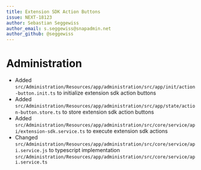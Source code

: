 ```yaml
---
title: Extension SDK Action Buttons
issue: NEXT-18123
author: Sebastian Seggewiss
author_email: s.seggewiss@snapadmin.net
author_github: @seggewiss
---
```

# Administration
* Added `src/Administration/Resources/app/administration/src/app/init/action-button.init.ts` to initialize extension sdk action buttons
* Added `src/Administration/Resources/app/administration/src/app/state/action-button.store.ts` to store extension sdk action buttons
* Added `src/Administration/Resources/app/administration/src/core/service/api/extension-sdk.service.ts` to execute extension sdk actions
* Changed `src/Administration/Resources/app/administration/src/core/service/api.service.js` to typescript implementation `src/Administration/Resources/app/administration/src/core/service/api.service.ts`

